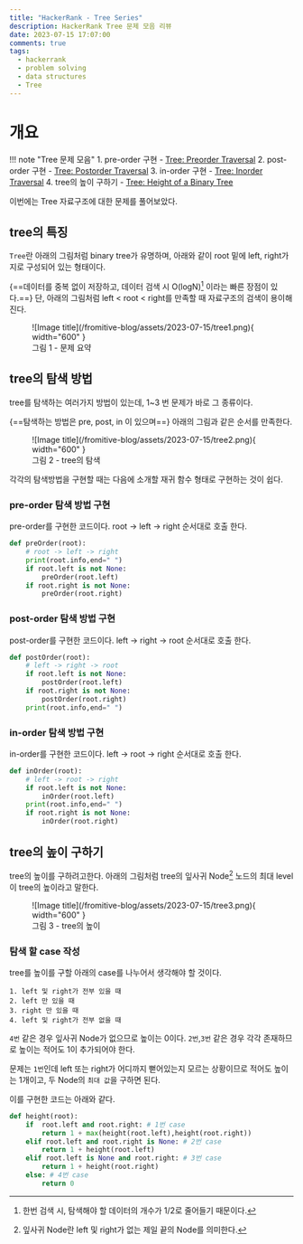 ```yaml
---
title: "HackerRank - Tree Series"
description: HackerRank Tree 문제 모음 리뷰
date: 2023-07-15 17:07:00
comments: true
tags:
  - hackerrank
  - problem solving
  - data structures
  - Tree
---
```


# 개요

!!! note "Tree 문제 모음"
    1. pre-order 구현 - [Tree: Preorder Traversal](https://www.hackerrank.com/challenges/tree-preorder-traversal)
    2. post-order 구현 - [Tree: Postorder Traversal](https://www.hackerrank.com/challenges/tree-postorder-traversal)
    3. in-order 구현 - [Tree: Inorder Traversal](https://www.hackerrank.com/challenges/tree-inorder-traversal)
    4. tree의 높이 구하기 - [Tree: Height of a Binary Tree](https://www.hackerrank.com/challenges/tree-height-of-a-binary-tree)

이번에는 Tree 자료구조에 대한 문제를 풀어보았다.

## tree의 특징

`Tree`란 아래의 그림처럼 binary tree가 유명하며, 아래와 같이 root 밑에 left, right가지로 구성되어 있는 형태이다. 

{==데이터를 중복 없이 저장하고, 데이터 검색 시 O(logN)[^1] 이라는 빠른 장점이 있다.==} 단, 아래의 그림처럼 left < root < right를 만족할 때 자료구조의 검색이 용이해진다.

<figure markdown>
  ![Image title](/fromitive-blog/assets/2023-07-15/tree1.png){ width="600" }
  <figcaption>그림 1 - 문제 요약</figcaption>
</figure>


[^1]: 한번 검색 시, 탐색해야 할 데이터의 개수가 1/2로 줄어들기 때문이다.

## tree의 탐색 방법

tree를 탐색하는 여러가지 방법이 있는데, 1~3 번 문제가 바로 그 종류이다. 

{==탐색하는 방법은 pre, post, in 이 있으며==} 아래의 그림과 같은 순서를 만족한다.

<figure markdown>
  ![Image title](/fromitive-blog/assets/2023-07-15/tree2.png){ width="600" }
  <figcaption>그림 2 - tree의 탐색</figcaption>
</figure>

각각의 탐색방법을 구현할 때는 다음에 소개할 재귀 함수 형태로 구현하는 것이 쉽다.

### pre-order 탐색 방법 구현

pre-order를 구현한 코드이다. root -> left -> right 순서대로 호출 한다.

``` python title="pre-order.py" linenums="1"
def preOrder(root):
    # root -> left -> right
    print(root.info,end=" ")
    if root.left is not None:
        preOrder(root.left)
    if root.right is not None:
        preOrder(root.right)
```
### post-order 탐색 방법 구현

post-order를 구현한 코드이다. left -> right -> root 순서대로 호출 한다.

``` python title="post-order.py" linenums="1"
def postOrder(root):
    # left -> right -> root
    if root.left is not None:
        postOrder(root.left)
    if root.right is not None:
        postOrder(root.right)
    print(root.info,end=" ")
```

### in-order 탐색 방법 구현

in-order를 구현한 코드이다. left -> root -> right 순서대로 호출 한다.

``` python title="in-order.py" linenums="1"
def inOrder(root):
    # left -> root -> right
    if root.left is not None:
        inOrder(root.left)
    print(root.info,end=" ")
    if root.right is not None:
        inOrder(root.right)
```

## tree의 높이 구하기

tree의 높이를 구하려고한다. 아래의 그림처럼 tree의 잎사귀 Node[^2] 노드의 최대 level이 tree의 높이라고 말한다.

<figure markdown>
  ![Image title](/fromitive-blog/assets/2023-07-15/tree3.png){ width="600" }
  <figcaption>그림 3 - tree의 높이</figcaption>
</figure>

[^2]: 잎사귀 Node란 left 및 right가 없는 제일 끝의 Node를 의미한다. 

### 탐색 할 case 작성

tree를 높이를 구할 아래의 case를 나누어서 생각해야 할 것이다.

``` title="높이 구하기 case"
1. left 및 right가 전부 있을 때
2. left 만 있을 때
3. right 만 있을 때
4. left 및 right가 전부 없을 때
```

`4번` 같은 경우 잎사귀 Node가 없으므로 높이는 0이다. `2번`,`3번` 같은 경우 각각 존재하므로 높이는 적어도 1이 추가되어야 한다. 

문제는 `1번`인데 left 또는 right가 어디까지 뻗어있는지 모르는 상황이므로 적어도 높이는 1개이고, 두 Node의 `최대 값`을 구하면 된다.

이를 구현한 코드는 아래와 같다.

``` python title="get-height.py" linenums="1"
def height(root):
    if  root.left and root.right: # 1번 case
        return 1 + max(height(root.left),height(root.right))
    elif root.left and root.right is None: # 2번 case
        return 1 + height(root.left)
    elif root.left is None and root.right: # 3번 case
        return 1 + height(root.right)
    else: # 4번 case
        return 0
```

